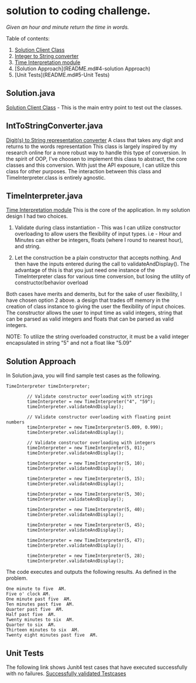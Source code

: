 # solution to coding challenge.
*Given an hour and minute return the time in words.*

Table of contents:

1. [Solution Client Class](README.md#1-solution.java)
2. [Integer to String converter](README.md#2-intToStringConverter.java)
3. [Time Interpretation module](README.md#3-timeInterpreter.java)
4. [Solution Approach](README.md#4-solution Approach)
5. [Unit Tests](README.md#5-Unit Tests)
 
## Solution.java 
[Solution Client Class](TimeInterpreter/src/Solution.java) - This is the main entry point to test out the classes.

## IntToStringConverter.java 
[Digit(s) to String representation converter](TimeInterpreter/src/IntToStringConverter.java)
A class that takes any digit and returns to the words representation
This class is largely inspired by my research online for a more robust way to
handle this type of conversion.
In the spirit of OOP, I've choosen to implement this class to abstract,
the core classes and this conversion. With just the API exposure, I can
utilize this class for other purposes.
The interaction between this class and TimeInterpreter.class is entirely
agnostic.

## TimeInterpreter.java
[Time Interpretation module](TimeInterpreter/src/TimeInterpreter.java)
This is the core of the application. In my solution design I had two choices.
1. Validate during class instantiation - This was I can utilize constructor
overloading to allow users the flexibility of input types. i.e - Hour and Minutes
can either be integers, floats (where I round to nearest hour), and string.

2. Let the construction be a plain constructor that accepts nothing. And then have the inputs
entered during the call to validateAndDisplay(). The advantage of this is that you just need
one instance of the TimeInterpreter class for various time conversion, but losing the utility of constructor/behavior overload

Both cases have merits and demerits, but for the sake of user flexibility, I have chosen option 2 above. a design that trades off memory
in the creation of class instance to giving the user the flexibility of input choices. The constructor allows the user to
input time as valid integers, string that can be parsed as valid integers
and floats that can be parsed as valid integers.

NOTE: To utilize the string overloaded constructor, it must be a valid integer encapsulated in string "5" and not a float
like "5.09"

## Solution Approach

In Solution.java, you will find sample test cases as the following.
```
TimeInterpreter timeInterpreter;

        // Validate constructor overloading with strings
        timeInterpreter = new TimeInterpreter("4", "59");
        timeInterpreter.validateAndDisplay();

        // Validate constructor overloading with floating point numbers
        timeInterpreter = new TimeInterpreter(5.009, 0.999);
        timeInterpreter.validateAndDisplay();

        // Validate constructor overloading with integers
        timeInterpreter = new TimeInterpreter(5, 01);
        timeInterpreter.validateAndDisplay();

        timeInterpreter = new TimeInterpreter(5, 10);
        timeInterpreter.validateAndDisplay();

        timeInterpreter = new TimeInterpreter(5, 15);
        timeInterpreter.validateAndDisplay();

        timeInterpreter = new TimeInterpreter(5, 30);
        timeInterpreter.validateAndDisplay();

        timeInterpreter = new TimeInterpreter(5, 40);
        timeInterpreter.validateAndDisplay();

        timeInterpreter = new TimeInterpreter(5, 45);
        timeInterpreter.validateAndDisplay();

        timeInterpreter = new TimeInterpreter(5, 47);
        timeInterpreter.validateAndDisplay();

        timeInterpreter = new TimeInterpreter(5, 28);
        timeInterpreter.validateAndDisplay();
```


The code executes and outputs the following results. As defined in the problem.
```
One minute to five  AM.
Five o' clock AM.
One minute past five  AM.
Ten minutes past five  AM.
Quarter past five  AM.
Half past five  AM.
Twenty minutes to six  AM.
Quarter to six  AM.
Thirteen minutes to six  AM.
Twenty eight minutes past five  AM.
```
## Unit Tests
The following link shows Junit4 test cases that have executed successfully with no failures.
[Successfully validated Testcases](TimeInterpreter/src/TimeInterpreterTest.java)
